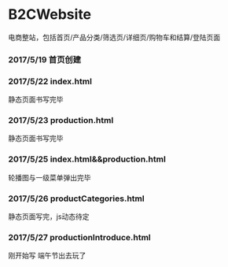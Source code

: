 # B2CWebsite
电商整站，包括首页/产品分类/筛选页/详细页/购物车和结算/登陆页面
### 2017/5/19 首页创建
### 2017/5/22 index.html
静态页面书写完毕
### 2017/5/23 production.html
静态页面书写完毕
### 2017/5/25 index.html&&production.html
轮播图与一级菜单弹出完毕
### 2017/5/26 productCategories.html
静态页面写完，js动态待定
### 2017/5/27 productionIntroduce.html
刚开始写 端午节出去玩了